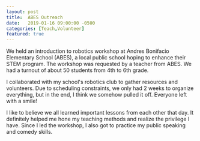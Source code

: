 ```yaml
---
layout: post
title:  ABES Outreach
date:   2019-01-16 09:00:00 -0500
categories: [Teach,Volunteer]
featured: true
---
```


We held an introduction to robotics workshop at Andres Bonifacio Elementary School (ABES), a local public school hoping to enhance their STEM program. The workshop was requested by a teacher from ABES. We had a turnout of about 50 students from 4th to 6th grade.

I collaborated with my school's robotics club to gather resources and volunteers. Due to scheduling constraints, we only had 2 weeks to organize everything, but in the end, I think we somehow pulled it off. Everyone left with a smile!

I like to believe we all learned important lessons from each other that day. It definitely helped me hone my teaching methods and realize the privilege I have. Since I led the workshop, I also got to practice my public speaking and comedy skills.